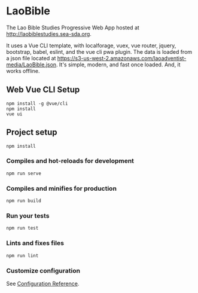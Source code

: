 # LaoBible
The Lao Bible Studies Progressive Web App hosted at http://laobiblestudies.sea-sda.org.

It uses a Vue CLI template, with localforage, vuex, vue router, jquery, bootstrap, babel, eslint, and the vue cli pwa plugin. The data is loaded from a json file located at https://s3-us-west-2.amazonaws.com/laoadventist-media/LaoBible.json. It's simple, modern, and fast once loaded. And, it works offline.

## Web Vue CLI Setup
```
npm install -g @vue/cli
npm install
vue ui
```

## Project setup
```
npm install
```

### Compiles and hot-reloads for development
```
npm run serve
```

### Compiles and minifies for production
```
npm run build
```

### Run your tests
```
npm run test
```

### Lints and fixes files
```
npm run lint
```

### Customize configuration
See [Configuration Reference](https://cli.vuejs.org/config/).
